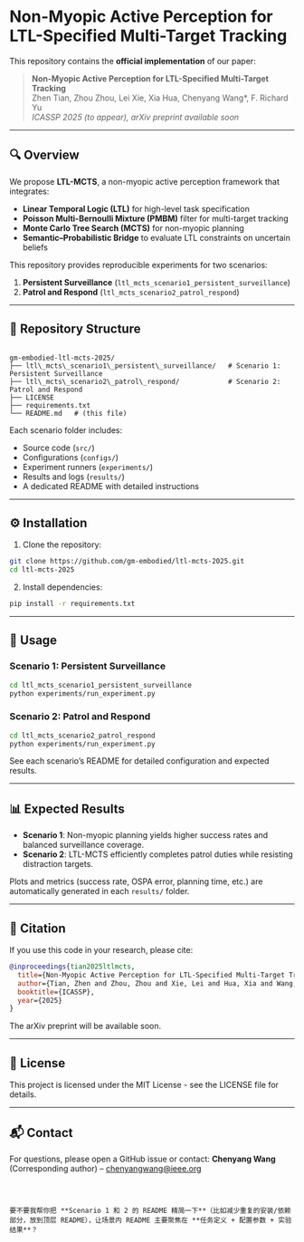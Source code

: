 
# Non-Myopic Active Perception for LTL-Specified Multi-Target Tracking

This repository contains the **official implementation** of our paper:

> **Non-Myopic Active Perception for LTL-Specified Multi-Target Tracking**  
> Zhen Tian, Zhou Zhou, Lei Xie, Xia Hua, Chenyang Wang*, F. Richard Yu  
> *ICASSP 2025 (to appear), arXiv preprint available soon*

---

## 🔍 Overview
We propose **LTL-MCTS**, a non-myopic active perception framework that integrates:
- **Linear Temporal Logic (LTL)** for high-level task specification  
- **Poisson Multi-Bernoulli Mixture (PMBM)** filter for multi-target tracking  
- **Monte Carlo Tree Search (MCTS)** for non-myopic planning  
- **Semantic–Probabilistic Bridge** to evaluate LTL constraints on uncertain beliefs  

This repository provides reproducible experiments for two scenarios:
1. **Persistent Surveillance** (`ltl_mcts_scenario1_persistent_surveillance`)  
2. **Patrol and Respond** (`ltl_mcts_scenario2_patrol_respond`)  

---

## 📂 Repository Structure
```

gm-embodied-ltl-mcts-2025/
├── ltl\_mcts\_scenario1\_persistent\_surveillance/   # Scenario 1: Persistent Surveillance
├── ltl\_mcts\_scenario2\_patrol\_respond/            # Scenario 2: Patrol and Respond
├── LICENSE
├── requirements.txt
└── README.md   # (this file)

````

Each scenario folder includes:
- Source code (`src/`)
- Configurations (`configs/`)
- Experiment runners (`experiments/`)
- Results and logs (`results/`)
- A dedicated README with detailed instructions

---

## ⚙️ Installation
1. Clone the repository:
```bash
git clone https://github.com/gm-embodied/ltl-mcts-2025.git
cd ltl-mcts-2025
````

2. Install dependencies:

```bash
pip install -r requirements.txt
```

---

## 🚀 Usage

### Scenario 1: Persistent Surveillance

```bash
cd ltl_mcts_scenario1_persistent_surveillance
python experiments/run_experiment.py
```

### Scenario 2: Patrol and Respond

```bash
cd ltl_mcts_scenario2_patrol_respond
python experiments/run_experiment.py
```

See each scenario’s README for detailed configuration and expected results.

---

## 📊 Expected Results

* **Scenario 1**: Non-myopic planning yields higher success rates and balanced surveillance coverage.
* **Scenario 2**: LTL-MCTS efficiently completes patrol duties while resisting distraction targets.

Plots and metrics (success rate, OSPA error, planning time, etc.) are automatically generated in each `results/` folder.

---

## 📑 Citation

If you use this code in your research, please cite:

```bibtex
@inproceedings{tian2025ltlmcts,
  title={Non-Myopic Active Perception for LTL-Specified Multi-Target Tracking},
  author={Tian, Zhen and Zhou, Zhou and Xie, Lei and Hua, Xia and Wang, Chenyang and Yu, F. Richard},
  booktitle={ICASSP},
  year={2025}
}
```

The arXiv preprint will be available soon.

---

## 📜 License

This project is licensed under the MIT License - see the LICENSE file for details.

---

## 📬 Contact

For questions, please open a GitHub issue or contact:
**Chenyang Wang** (Corresponding author) – [chenyangwang@ieee.org](mailto:chenyangwang@ieee.org)

```



要不要我帮你把 **Scenario 1 和 2 的 README 精简一下**（比如减少重复的安装/依赖部分，放到顶层 README），让场景内 README 主要聚焦在 **任务定义 + 配置参数 + 实验结果**？
```
